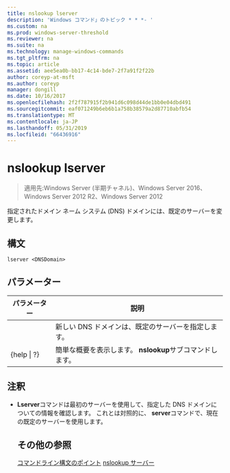 ```yaml
---
title: nslookup lserver
description: 'Windows コマンド」のトピック * * *- '
ms.custom: na
ms.prod: windows-server-threshold
ms.reviewer: na
ms.suite: na
ms.technology: manage-windows-commands
ms.tgt_pltfrm: na
ms.topic: article
ms.assetid: aee5ea0b-bb17-4c14-bde7-2f7a91f2f22b
author: coreyp-at-msft
ms.author: coreyp
manager: dongill
ms.date: 10/16/2017
ms.openlocfilehash: 2f2f787915f2b941d6c098d44de1bb0e04dbd491
ms.sourcegitcommit: eaf071249b6eb6b1a758b38579a2d87710abfb54
ms.translationtype: MT
ms.contentlocale: ja-JP
ms.lasthandoff: 05/31/2019
ms.locfileid: "66436916"
---
```

# <a name="nslookup-lserver"></a>nslookup lserver

>適用先:Windows Server (半期チャネル)、Windows Server 2016、Windows Server 2012 R2、Windows Server 2012

指定されたドメイン ネーム システム (DNS) ドメインには、既定のサーバーを変更します。
## <a name="syntax"></a>構文
```
lserver <DNSDomain> 
```
## <a name="parameters"></a>パラメーター

|    パラメーター    |                      説明                      |
|-----------------|-------------------------------------------------------|
|   <DNSDomain>   | 新しい DNS ドメインは、既定のサーバーを指定します。  |
| {help &#124; ?} | 簡単な概要を表示します。 **nslookup**サブコマンドします。 |

## <a name="remarks"></a>注釈
- **Lserver**コマンドは最初のサーバーを使用して、指定した DNS ドメインについての情報を確認します。 これとは対照的に、 **server**コマンドで、現在の既定のサーバーを使用します。
  ## <a name="additional-references"></a>その他の参照
  [コマンドライン構文のポイント](command-line-syntax-key.md)
  [nslookup サーバー](nslookup-server.md)
